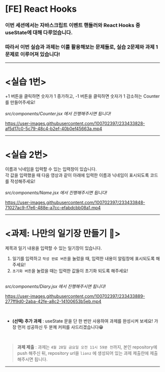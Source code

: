 # [FE] React Hooks

### 이번 세션에서는 자바스크립트 이벤트 핸들러와 React Hooks 중 useState에 대해 다루었습니다.

### 따라서 이번 실습과 과제는 이를 활용해보는 문제들로, 실습 2문제와 과제 1문제로 이루어져 있습니다!

---

# <실습 1번>

+1 버튼을 클릭하면 숫자가 1 증가하고, -1 버튼을 클릭하면 숫자가 1 감소하는 Counter를 만들어주세요!  
<br/>
_src/components/Counter.jsx 에서 진행해주시면 됩니다!_

https://user-images.githubusercontent.com/100702397/233433828-af5d17c0-5c79-48c4-b2ef-40b0ef45663a.mp4

---

# <실습 2번>

이름과 닉네임을 입력할 수 있는 입력창이 있습니다.  
각 값을 입력했을 때 다음 영상과 같이 아래에 입력한 이름과 닉네임이 표시되도록 코드를 작성해주세요!  
<br/>
_src/components/Name.jsx 에서 진행해주시면 됩니다!_

https://user-images.githubusercontent.com/100702397/233433848-71027ac9-f7e6-488e-a7cc-efabdcbb08a1.mp4

---

# <과제: 나만의 일기장 만들기 📝>

제목과 일기 내용을 입력할 수 있는 일기장이 있습니다.

1. 일기를 입력하고 `작성 완료 버튼`을 눌렀을 때, 입력한 내용이 알림창에 표시되도록 해주세요!
2. `초기화 버튼`을 눌렀을 때는 입력한 값들이 초기화 되도록 해주세요!  
   <br/>

_src/components/Diary.jsx 에서 진행해주시면 됩니다!_

https://user-images.githubusercontent.com/100702397/233433889-277ff9d0-2aba-42fe-a8c2-14100653b5eb.mp4

<br/>

- **(선택) 추가 과제** : useState 문을 단 한 번만 사용하여 과제를 완성시켜 보세요! 가장 먼저 성공하신 두 분께 커피를 사드리겠습니다😁

<br/>

> **과제 제출** : 과제는 `4월 28일 금요일 오전 11시 59분 전`까지, 본인 repository에 push 해주신 뒤, repository url을 `lionz` 에 생성되어 있는 과제 제출란에 제출해주시면 됩니다.

---
